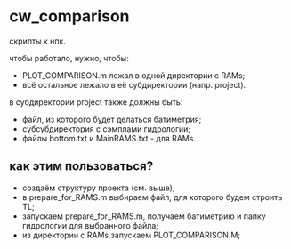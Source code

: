 # cw_comparison
скрипты к нпк.

чтобы работало, нужно, чтобы:
- PLOT_COMPARISON.m лежал в одной директории с RAMs;
- всё остальное лежало в её субдиректории (напр. project).

в субдиректории project также должны быть:
- файл, из которого будет делаться батиметрия;
- субсубдиректория с сэмплами гидрологии;
- файлы bottom.txt и MainRAMS.txt - для RAMs.

## как этим пользоваться?

+ создаём структуру проекта (см. выше);
+ в prepare_for_RAMS.m выбираем файл, для которого будем строить TL;
+ запускаем prepare_for_RAMS.m, получаем батиметрию и папку гидрологии для выбранного файла;
+ из директории с RAMs запускаем PLOT_COMPARISON.M;

  

